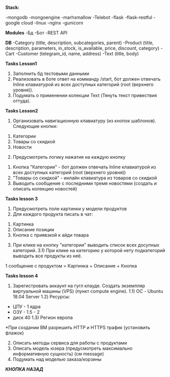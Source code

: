 **Stack:**

-mongodb
-mongoengine
-marhsmallow
-Telebot
-flask
-flask-restful
-google cloud
-linux
-nginx
-gunicorn

**Modules**
-Бд
-Бот
-REST API

**DB**
-Category
(title, description, subcategories, parent)
-Product
(title, description, parameters,  in_stock, is_available, price, discount, category)
-Cart
-Customer
(telegram_id, name, address)
-Text
(title, body)

**Tasks Lesson1**
1) Заполнить бд тестовыми данными
2) Реализовать в боте ответ на комманду /start, бот должен отвечать Inline клавиатурой из
всех доступных категорий (root (верхнего уровня)).
3) Подумать о применении колекции Text (Тянуть текст привествия оттуда).


**Tasks Lesson2**
1) Организовать навигационную клавиатуру (из кнопок шаблонов). Следующие кнопки:
1. Категории
2. Товары со скидкой
3. Новости

2) Предусмотреть логику нажатия на каждую кнопку
1. Кнопка "Категории" - бот должен отвечать Inline клавиатурой из
всех доступных категорий (root (верхнего уровня))
2. "Товары со скидкой" - инлайн клавиатура из товаров со скидкой
3. Выводить сообщение с последними тремя новостями (создать и описать колекцию новостей)

**Tasks lesson 3**
1) Предусмотреть поле картинки у модели продуктов
2) Для каждого продукта писать в чат:
1. Картинка
2. Описание позиции
3. Кнопка с приявзкой к айди товара

3) При клике на кнопку "категории" выводить список всех досупных категорий.
3.1) При клике на категорию у которой нету подкатегорий выводить все продукты из неё.

1 сообщение с продуктом = Картинка + Описание + Кнопка

**Tasks lesson 4**
1) Зарегистровать аккаунт на гугл клауде. Создать экземпляр виртуальной машины (VPS) (пункт compute engine).
1.1) ОС - Ubuntu 18.04 Server
1.2) Ресурсы:
 - ЦПУ - 1 ядра
 - ОЗУ - 1.5 - 2
 - диск 40
1.3) Регион европа
 
 *При создании ВМ разрешить HTTP и HTTPS трафик (установить флажок)
 
2) Описать методы сервиса для работы с продуктами
3) Описать модель юзера (предусмотреть максимально информативную сущность) (см message)
4) Подумать над моделью заказа/корзины

***КНОПКА НАЗАД***